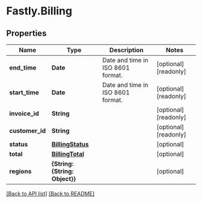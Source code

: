 # Fastly.Billing

## Properties

Name | Type | Description | Notes
------------ | ------------- | ------------- | -------------
**end_time** | **Date** | Date and time in ISO 8601 format. | [optional] [readonly] 
**start_time** | **Date** | Date and time in ISO 8601 format. | [optional] [readonly] 
**invoice_id** | **String** |  | [optional] [readonly] 
**customer_id** | **String** |  | [optional] [readonly] 
**status** | [**BillingStatus**](BillingStatus.md) |  | [optional] 
**total** | [**BillingTotal**](BillingTotal.md) |  | [optional] 
**regions** | **{String: {String: Object}}** |  | [optional] 


[[Back to API list]](../../README.md#endpoints) [[Back to README]](../../README.md)
